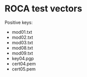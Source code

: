 # ROCA test vectors

Positive keys:

* mod01.txt
* mod02.txt
* mod03.txt
* mod08.txt
* mod09.txt
* key04.pgp
* cert04.pem
* cert05.pem


